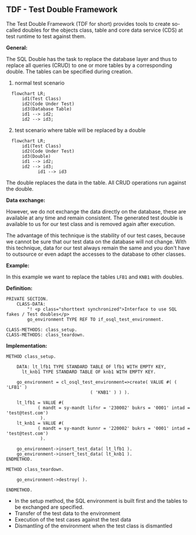 ## TDF - Test Double Framework

The Test Double Framework (TDF for short) provides tools to create so-called doubles for the objects class, table and core data service (CDS) at test runtime to test against them.

**General:**

The SQL Double has the task to replace the database layer and thus to replace all queries (CRUD) to one or more tables by a corresponding double. The tables can be specified during creation.

1. normal test scenario

```mermaid
  flowchart LR;
      id1(Test Class)
      id2(Code Under Test)
      id3(Database Table)
      id1 --> id2;
      id2 --> id3;
```

2. test scenario where table will be replaced by a double

```mermaid
  flowchart LR;
      id1(Test Class)
      id2(Code Under Test)
      id3(Double)
      id1 --> id2;
      id2 --> id3;
			id1 --> id3
```

The double replaces the data in the table. All CRUD operations run against the double.

**Data exchange:**

However, we do not exchange the data directly on the database, these are available at any time and remain consistent. The generated test double is available to us for our test class and is removed again after execution.

The advantage of this technique is the stability of our test cases, because we cannot be sure that our test data on the database will not change. With this technique, data for our test always remain the same and you don't have to outsource or even adapt the accesses to the database to other classes.

**Example:**

In this example we want to replace the tables `LFB1` and `KNB1` with doubles.

**Definition:**

```abap
PRIVATE SECTION.
	CLASS-DATA:
		"! <p class="shorttext synchronized">Interface to use SQL fakes / Test doubles</p>
		go_environment TYPE REF TO if_osql_test_environment.
```

```abap
CLASS-METHODS: class_setup.
CLASS-METHODS: class_teardown.
```

**Implementation:**

```abap
METHOD class_setup.

	DATA: lt_lfb1 TYPE STANDARD TABLE OF lfb1 WITH EMPTY KEY,
	  lt_knb1 TYPE STANDARD TABLE OF knb1 WITH EMPTY KEY.

	go_environment = cl_osql_test_environment=>create( VALUE #( ( 'LFB1' )
								( 'KNB1' ) ) ).

	lt_lfb1 = VALUE #(
			( mandt = sy-mandt lifnr = '230002' bukrs = '0001' intad = 'test@test.com')
		     ).
	lt_knb1 = VALUE #(
			( mandt = sy-mandt kunnr = '220002' bukrs = '0001' intad = 'test@test.com')
		     ).

	go_environment->insert_test_data( lt_lfb1 ).
	go_environment->insert_test_data( lt_knb1 ).
ENDMETHOD.
```

```abap
METHOD class_teardown.

	go_environment->destroy( ).

ENDMETHOD.
```

- In the setup method, the SQL environment is built first and the tables to be exchanged are specified.
- Transfer of the test data to the environment
- Execution of the test cases against the test data
- Dismantling of the environment when the test class is dismantled
